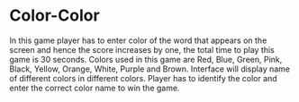 # Color-Color
In this game player has to enter color of the word that appears on the screen and hence the score increases by one, the total time to play this game is 30 seconds. Colors used in this game are Red, Blue, Green, Pink, Black, Yellow, Orange, White, Purple and Brown. Interface will display name of different colors in different colors. Player has to identify the color and enter the correct color name to win the game.
